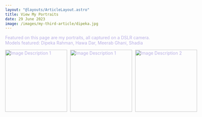 ```yaml
---
layout: "@layouts/ArticleLayout.astro"
title: View My Portraits
date: 29 June 2023
image: /images/my-third-article/dipeka.jpg
---
```

<style>
  body {
    color: #bab1e5;
  }
</style>


Featured on this page are my portraits, all captured on a DSLR camera.
Models featured: Dipeka Rahman, Hawa Dar, Meerab Ghani, Shadia

<div style="display: flex;">
<img src="/images/my-third-article/dipeka3.jpg" alt="Image Description 1" style="width: 200px; height: auto; margin-right: 10px;">
<img src="/images/my-third-article/image1.jpg" alt="Image Description 1" style="width: 200px; height: auto; margin-right: 10px;">
<img src="/images/my-third-article/dipeka2.jpg" alt="Image Description 2" style="width: 200px; height: auto;">
</div>